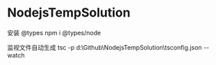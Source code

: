 # NodejsTempSolution

安装 @types
npm i @types/node

监视文件自动生成
tsc -p d:\Github\NodejsTempSolution\tsconfig.json --watch 